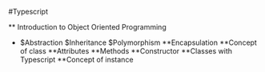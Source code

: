  #Typescript

** Introduction to Object Oriented Programming
* $Abstraction
$Inheritance
$Polymorphism
**Encapsulation
**Concept of class
**Attributes
**Methods
**Constructor
**Classes with Typescript
**Concept of instance
